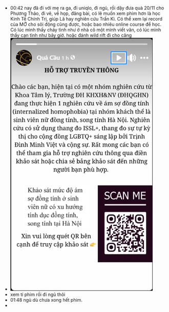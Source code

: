 - 00:42 nay đã đi với mẹ ra ga, đi uniqlo, đi ngủ, rồi dậy đưa quà 20/11 cho Phương Thảo, đi vẽ, về họp, đăng bài, có lẽ muốn xem phim hơn là học Kinh Tế Chính Trị, giúp Lã hay nghiên cứu Trấn Kì. Có thể xem lại record của MỞ cho sôi động cũng được, hoặc bao nhiêu online course để học. Có lúc mình thấy cháy tình như ở nhà cô một mình viết văn, có lúc mình thấy cạn tình như bây giờ. hoặc đánh wild rift đi cho căng
- ![image.png](../assets/image_1700502126241_0.png)
- xem tí phim rồi đi ngủ thôi
- 01:48 ngủ dù chưa xong hết phim.
-